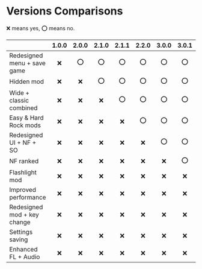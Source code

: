 # Versions Comparisons

:x: means yes, :o: means no.

|                             |1.0.0|2.0.0|2.1.0|2.1.1|2.2.0|3.0.0|3.0.1|3.1.0|3.1.1|4.0.0|4.0.1|4.1.0|
|             ---             |:---:|:---:|:---:|:---:|:---:|:---:|:---:|:---:|:---:|:---:|:---:|:---:|
| Redesigned menu + save game | :x: | :o: | :o: | :o: | :o: | :o: | :o: | :o: | :o: | :o: | :o: | :o: |
|         Hidden mod          | :x: | :x: | :o: | :o: | :o: | :o: | :o: | :o: | :o: | :o: | :o: | :o: |
|   Wide + classic combined   | :x: | :x: | :x: | :o: | :o: | :o: | :o: | :o: | :o: | :o: | :o: | :o: |
|    Easy & Hard Rock mods    | :x: | :x: | :x: | :x: | :o: | :o: | :o: | :o: | :o: | :o: | :o: | :o: |
|   Redesigned UI + NF + SO   | :x: | :x: | :x: | :x: | :x: | :o: | :o: | :o: | :o: | :o: | :o: | :o: |
|          NF ranked          | :x: | :x: | :x: | :x: | :x: | :x: | :o: | :o: | :o: | :o: | :o: | :o: |
|       Flashlight mod        | :x: | :x: | :x: | :x: | :x: | :x: | :x: | :o: | :o: | :o: | :o: | :o: |
|    Improved performance     | :x: | :x: | :x: | :x: | :x: | :x: | :x: | :x: | :o: | :o: | :o: | :o: |
| Redesigned mod + key change | :x: | :x: | :x: | :x: | :x: | :x: | :x: | :x: | :x: | :o: | :o: | :o: |
|       Settings saving       | :x: | :x: | :x: | :x: | :x: | :x: | :x: | :x: | :x: | :x: | :o: | :o: |
|     Enhanced FL + Audio     | :x: | :x: | :x: | :x: | :x: | :x: | :x: | :x: | :x: | :x: | :x: | :o: |
